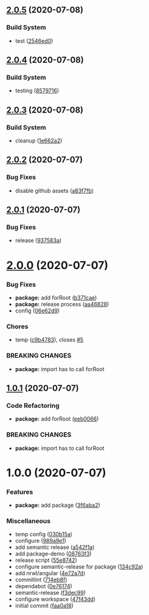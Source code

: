 ## [2.0.5](https://github.com/twittwer/release-test/compare/package/v2.0.4...package/v2.0.5) (2020-07-08)

### Build System

- test ([2546ed0](https://github.com/twittwer/release-test/commit/2546ed0470c1ae457645915ae15fb03377596ecb))

## [2.0.4](https://github.com/twittwer/release-test/compare/package/v2.0.3...package/v2.0.4) (2020-07-08)

### Build System

- testing ([8579716](https://github.com/twittwer/release-test/commit/8579716ee029351f67029dc0b4aa9c7f7cfc403d))

## [2.0.3](https://github.com/twittwer/release-test/compare/package/v2.0.2...package/v2.0.3) (2020-07-08)

### Build System

- cleanup ([1e662a2](https://github.com/twittwer/release-test/commit/1e662a2618bbe3ab3102e308e8fa68b1647c88a6))

## [2.0.2](https://github.com/twittwer/release-test/compare/package/v2.0.1...package/v2.0.2) (2020-07-07)

### Bug Fixes

- disable github assets ([a83f7fb](https://github.com/twittwer/release-test/commit/a83f7fb5bbb87c2349703d7f860d9c644ff96964))

## [2.0.1](https://github.com/twittwer/release-test/compare/package/v2.0.0...package/v2.0.1) (2020-07-07)

### Bug Fixes

- release ([937583a](https://github.com/twittwer/release-test/commit/937583a00a996157aa79056cf52ab88d2d6329ca))

# [2.0.0](https://github.com/twittwer/release-test/compare/package/v1.0.1...package/v2.0.0) (2020-07-07)

### Bug Fixes

- **package:** add forRoot ([b371cae](https://github.com/twittwer/release-test/commit/b371caeecd2b1ab8e0ed3e42cff05b3d748046fa))
- **package:** release process ([aa46828](https://github.com/twittwer/release-test/commit/aa46828eab21509d5d5ce75c4aee57e8c4255435))
- config ([06e62d9](https://github.com/twittwer/release-test/commit/06e62d910b192cde1999dcc209fd032a34ac7fd5))

### Chores

- temp ([c9b4783](https://github.com/twittwer/release-test/commit/c9b47836f6c9f09355789eed29065dfea7257c46)), closes [#5](https://github.com/twittwer/release-test/issues/5)

### BREAKING CHANGES

- **package:** import has to call forRoot

## [1.0.1](https://github.com/twittwer/release-test/compare/package/v1.0.0...package/v1.0.1) (2020-07-07)

### Code Refactoring

- **package:** add forRoot ([eeb0066](https://github.com/twittwer/release-test/commit/eeb0066b7e7fe540edafc402627cf45c51baf9c5))

### BREAKING CHANGES

- **package:** import has to call forRoot

# 1.0.0 (2020-07-07)

### Features

- **package:** add package ([3f6aba2](https://github.com/twittwer/release-test/commit/3f6aba24d16d453c87db034a6a26c3f85f7895fc))

### Miscellaneous

- temp config ([030b15a](https://github.com/twittwer/release-test/commit/030b15a17e37d69fd289fa8a3e6fe7c167e9f77c))
- configure ([989a9e1](https://github.com/twittwer/release-test/commit/989a9e1f3901e19aedecebbed0216022a325855f))
- add semantic release ([a542f1a](https://github.com/twittwer/release-test/commit/a542f1ac51ac27ec431f3a1d9ee314b6f957b5fc))
- add package-demo ([08763f3](https://github.com/twittwer/release-test/commit/08763f37fdd6f92df87fa1c1d93fa871fef42f64))
- release script ([55e8742](https://github.com/twittwer/release-test/commit/55e8742d1b11d90d82ff1d2950d2ec2412bee58a))
- configure semantic-release for package ([134c92a](https://github.com/twittwer/release-test/commit/134c92af5105703d3c7bfe0248874eb275c1b082))
- add nrwl/angular ([4e72a7d](https://github.com/twittwer/release-test/commit/4e72a7d8d0d3b2003c22d3d3dafd50b8c9a1eaf1))
- commitlint ([714eb8f](https://github.com/twittwer/release-test/commit/714eb8f42ddc12cd4d953fc45508951dce670d89))
- dependabot ([0e76174](https://github.com/twittwer/release-test/commit/0e7617441d69a6a7e0f794ba6cc9b35b0864898d))
- semantic-release ([f3dec99](https://github.com/twittwer/release-test/commit/f3dec99d4f013c288a96a1d10d6a079a595055c4))
- configure workspace ([47f43dd](https://github.com/twittwer/release-test/commit/47f43dd082c6a4da8d9ec06bf161c28af08c5f34))
- initial commit ([faa0a18](https://github.com/twittwer/release-test/commit/faa0a1815b3f4a445ec83579a1211296caf67313))
